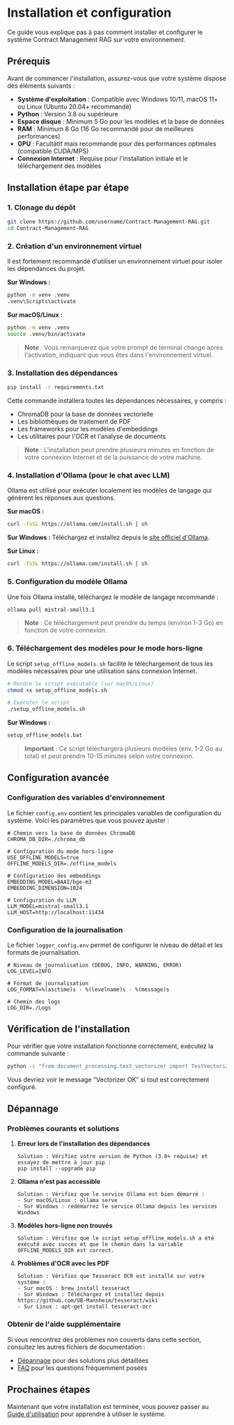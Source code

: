 # Installation et configuration

Ce guide vous explique pas à pas comment installer et configurer le système Contract Management RAG sur votre environnement.

## Prérequis

Avant de commencer l'installation, assurez-vous que votre système dispose des éléments suivants :

- **Système d'exploitation** : Compatible avec Windows 10/11, macOS 11+ ou Linux (Ubuntu 20.04+ recommandé)
- **Python** : Version 3.8 ou supérieure
- **Espace disque** : Minimum 5 Go pour les modèles et la base de données
- **RAM** : Minimum 8 Go (16 Go recommandé pour de meilleures performances)
- **GPU** : Facultatif mais recommandé pour des performances optimales (compatible CUDA/MPS)
- **Connexion Internet** : Requise pour l'installation initiale et le téléchargement des modèles

## Installation étape par étape

### 1. Clonage du dépôt

```bash
git clone https://github.com/username/Contract-Management-RAG.git
cd Contract-Management-RAG
```

### 2. Création d'un environnement virtuel

Il est fortement recommandé d'utiliser un environnement virtuel pour isoler les dépendances du projet.

**Sur Windows :**
```bash
python -m venv .venv
.venv\Scripts\activate
```

**Sur macOS/Linux :**
```bash
python -m venv .venv
source .venv/bin/activate
```

> **Note** : Vous remarquerez que votre prompt de terminal change après l'activation, indiquant que vous êtes dans l'environnement virtuel.

### 3. Installation des dépendances

```bash
pip install -r requirements.txt
```

Cette commande installera toutes les dépendances nécessaires, y compris :

- ChromaDB pour la base de données vectorielle
- Les bibliothèques de traitement de PDF
- Les frameworks pour les modèles d'embeddings
- Les utilitaires pour l'OCR et l'analyse de documents

> **Note** : L'installation peut prendre plusieurs minutes en fonction de votre connexion Internet et de la puissance de votre machine.

### 4. Installation d'Ollama (pour le chat avec LLM)

Ollama est utilisé pour exécuter localement les modèles de langage qui génèrent les réponses aux questions.

**Sur macOS :**
```bash
curl -fsSL https://ollama.com/install.sh | sh
```

**Sur Windows :**
Téléchargez et installez depuis le [site officiel d'Ollama](https://ollama.com/download).

**Sur Linux :**
```bash
curl -fsSL https://ollama.com/install.sh | sh
```

### 5. Configuration du modèle Ollama

Une fois Ollama installé, téléchargez le modèle de langage recommandé :

```bash
ollama pull mistral-small3.1
```

> **Note** : Ce téléchargement peut prendre du temps (environ 1-3 Go) en fonction de votre connexion.

### 6. Téléchargement des modèles pour le mode hors-ligne

Le script `setup_offline_models.sh` facilite le téléchargement de tous les modèles nécessaires pour une utilisation sans connexion Internet.

```bash
# Rendre le script exécutable (sur macOS/Linux)
chmod +x setup_offline_models.sh

# Exécuter le script
./setup_offline_models.sh
```

**Sur Windows :**
```bash
setup_offline_models.bat
```

> **Important** : Ce script téléchargera plusieurs modèles (env. 1-2 Go au total) et peut prendre 10-15 minutes selon votre connexion.

## Configuration avancée

### Configuration des variables d'environnement

Le fichier `config.env` contient les principales variables de configuration du système. Voici les paramètres que vous pouvez ajuster :

```properties
# Chemin vers la base de données ChromaDB
CHROMA_DB_DIR=./chroma_db

# Configuration du mode hors-ligne
USE_OFFLINE_MODELS=true
OFFLINE_MODELS_DIR=./offline_models

# Configuration des embeddings
EMBEDDING_MODEL=BAAI/bge-m3
EMBEDDING_DIMENSION=1024

# Configuration du LLM
LLM_MODEL=mistral-small3.1
LLM_HOST=http://localhost:11434
```

### Configuration de la journalisation

Le fichier `logger_config.env` permet de configurer le niveau de détail et les formats de journalisation.

```properties
# Niveau de journalisation (DEBUG, INFO, WARNING, ERROR)
LOG_LEVEL=INFO

# Format de journalisation
LOG_FORMAT=%(asctime)s - %(levelname)s - %(message)s

# Chemin des logs
LOG_DIR=./Logs
```

## Vérification de l'installation

Pour vérifier que votre installation fonctionne correctement, exécutez la commande suivante :

```bash
python -c "from document_processing.text_vectorizer import TextVectorizer; print('Vectorizer OK' if TextVectorizer().get_embeddings('Test') is not None else 'Vectorizer Error')"
```

Vous devriez voir le message "Vectorizer OK" si tout est correctement configuré.

## Dépannage

### Problèmes courants et solutions

1. **Erreur lors de l'installation des dépendances**
   ```
   Solution : Vérifiez votre version de Python (3.8+ requise) et essayez de mettre à jour pip :
   pip install --upgrade pip
   ```

2. **Ollama n'est pas accessible**
   ```
   Solution : Vérifiez que le service Ollama est bien démarré :
   - Sur macOS/Linux : ollama serve
   - Sur Windows : redémarrez le service Ollama depuis les services Windows
   ```

3. **Modèles hors-ligne non trouvés**
   ```
   Solution : Vérifiez que le script setup_offline_models.sh a été exécuté avec succès et que le chemin dans la variable OFFLINE_MODELS_DIR est correct.
   ```

4. **Problèmes d'OCR avec les PDF**
   ```
   Solution : Vérifiez que Tesseract OCR est installé sur votre système :
   - Sur macOS : brew install tesseract
   - Sur Windows : Téléchargez et installez depuis https://github.com/UB-Mannheim/tesseract/wiki
   - Sur Linux : apt-get install tesseract-ocr
   ```

### Obtenir de l'aide supplémentaire

Si vous rencontrez des problèmes non couverts dans cette section, consultez les autres fichiers de documentation :
- [Dépannage](depannage.md) pour des solutions plus détaillées
- [FAQ](faq.md) pour les questions fréquemment posées

## Prochaines étapes

Maintenant que votre installation est terminée, vous pouvez passer au [Guide d'utilisation](utilisation.md) pour apprendre à utiliser le système. 